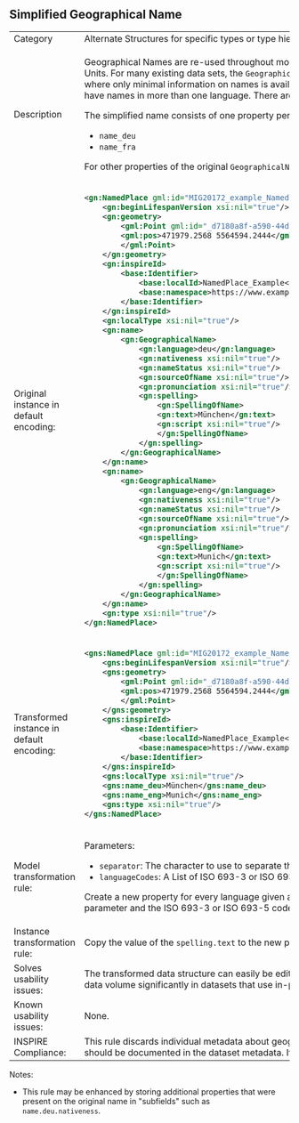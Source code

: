 ## Simplified Geographical Name

<table>
<tr>
<td>Category</td>
<td>Alternate Structures for specific types or type hierarchies</td>
</tr>
<tr>
<td>Description</td>
<td><p>Geographical Names are re-used throughout more than 20 INSPIRE themes overall, ranging from Cardastral Parcels and Addresses to Statistical Units. For many existing data sets, the <code>GeographicalName</code> type is overspecified, with very little information being unique to each instance. For cases where only minimal information on names is available, this simplifed structure can be used. One key use case that is quite frequent however is to have names in more than one language. There are multiple official languages in more than half of the countries affected by INSPIRE.</p> 
<p>The simplified name consists of one property per language, which will contain the <code>spelling.text</code> subproperty value of the original property:</p>
<ul>
    <li><code>name_deu</code></li>
	<li><code>name_fra</code></li>
</ul>
<p>For other properties of the original <code>GeographicalName</code>, such as <code>nameStatus</code> and <code>nativeness</code>, defaults may be documented in the dataset metadata.</p>
</td>
</tr>
<tr>
<td>Original instance in default encoding:</td>
<td>

```xml
<gn:NamedPlace gml:id="MIG20172_example_NamedPlace">
	<gn:beginLifespanVersion xsi:nil="true"/>
	<gn:geometry>
		<gml:Point gml:id="_d7180a8f-a590-44da-8b45-41d96d5cba5e" srsName="http://www.opengis.net/def/crs/EPSG/0/25832" srsDimension="2">
		<gml:pos>471979.2568 5564594.2444</gml:pos>
		</gml:Point>
	</gn:geometry>
	<gn:inspireId>
		<base:Identifier>
			<base:localId>NamedPlace_Example</base:localId>
			<base:namespace>https://www.examples.eu/</base:namespace>
		</base:Identifier>
	</gn:inspireId>
	<gn:localType xsi:nil="true"/>
	<gn:name>
		<gn:GeographicalName>
			<gn:language>deu</gn:language>
			<gn:nativeness xsi:nil="true"/>
			<gn:nameStatus xsi:nil="true"/>
			<gn:sourceOfName xsi:nil="true"/>
			<gn:pronunciation xsi:nil="true"/>
			<gn:spelling>
				<gn:SpellingOfName>
				<gn:text>München</gn:text>
				<gn:script xsi:nil="true"/>
				</gn:SpellingOfName>
			</gn:spelling>
		</gn:GeographicalName>
	</gn:name>
	<gn:name>
		<gn:GeographicalName>
			<gn:language>eng</gn:language>
			<gn:nativeness xsi:nil="true"/>
			<gn:nameStatus xsi:nil="true"/>
			<gn:sourceOfName xsi:nil="true"/>
			<gn:pronunciation xsi:nil="true"/>
			<gn:spelling>
				<gn:SpellingOfName>
				<gn:text>Munich</gn:text>
				<gn:script xsi:nil="true"/>
				</gn:SpellingOfName>
			</gn:spelling>
		</gn:GeographicalName>
	</gn:name>
	<gn:type xsi:nil="true"/>
</gn:NamedPlace>
```
   
</td>
</tr>
<tr>
<td>Transformed instance in default encoding:</td>
<td>

```xml
<gns:NamedPlace gml:id="MIG20172_example_NamedPlace">
	<gns:beginLifespanVersion xsi:nil="true"/>
	<gns:geometry>
		<gml:Point gml:id="_d7180a8f-a590-44da-8b45-41d96d5cba5e" srsName="http://www.opengis.net/def/crs/EPSG/0/25832" srsDimension="2">
		<gml:pos>471979.2568 5564594.2444</gml:pos>
		</gml:Point>
	</gns:geometry>
	<gns:inspireId>
		<base:Identifier>
			<base:localId>NamedPlace_Example</base:localId>
			<base:namespace>https://www.examples.eu/</base:namespace>
		</base:Identifier>
	</gns:inspireId>
	<gns:localType xsi:nil="true"/>
	<gns:name_deu>München</gns:name_deu>
	<gns:name_eng>Munich</gns:name_eng>
	<gns:type xsi:nil="true"/>
</gns:NamedPlace>
``` 

</td>
</tr>
<tr>
<td>Model transformation rule: </td>
<td>
    <p>Parameters:</p> 
    <ul>
        <li><code>separator</code>: The character to use to separate the original property name from the ISO 693-3 or ISO 693-5 language codes.</li>
		<li><code>languageCodes</code>: A List of ISO 693-3 or ISO 693-5 codes for which to create the specific proeprties.</li>
    </ul>
    <p>Create a new property for every language given as a parameter. Give each property as name the concatenation of "name", the value of the separator parameter and the ISO 693-3 or ISO 693-5 code of the language.</p>
</td>
</tr>
<tr>
<td>Instance transformation rule:</td>
<td>
	<p>Copy the value of the <code>spelling.text</code> to the new property.</p>
</td>
</tr>
<tr>
<td>Solves usability issues:</td>
<td>The transformed data structure can easily be edited, filtered and symbolized in desktop GIS and web GIS software. This transformation also reduced data volume significantly in datasets that use in-place encoding of <code>GeographicalNames</code>.</td>
</tr>
<tr>
<td>Known usability issues:</td>
<td>None.</td>
</tr>
<tr>
<td>INSPIRE Compliance:</td>
<td>This rule discards individual metadata about geographical names, such as the name status and its nativeness. If this information is homogeneous, it should be documented in the dataset metadata. If it is heterogeneous, this transformation will result in a loss of information.</td>
</tr>
</table>

Notes:

- This rule may be enhanced by storing additional properties that were present on the original name in "subfields" such as `name.deu.nativeness`.
